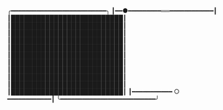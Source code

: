 ╭━━━━━━━━━━━━━━━━━━━━━━━━━━╮
┃━━●━━━━━━━━━══━━━━━━━━━━━━┃
┃██████████████████████████┃
┃██████████████████████████┃
┃██████████████████████████┃
┃██████████████████████████┃
┃██████████████████████████┃
┃██████████████████████████┃
┃██████████████████████████┃
┃██████████████████████████┃
┃██████████████████████████┃
┃██████████████████████████┃
┃██████████████████████████┃
┃━━━━━━━━━━━ ○ ━━━━━━━━━━━━┃
╰━━━━━━━━━━━━━━━━━━━━━━━━━━╯
